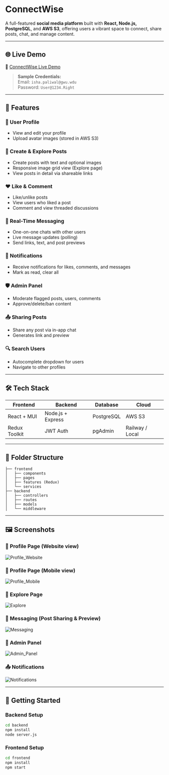 # ConnectWise

A full-featured **social media platform** built with **React, Node.js, PostgreSQL**, and **AWS S3**, offering users a vibrant space to connect, share posts, chat, and manage content.

---

## 🌐 Live Demo
🔗 [ConnectWise Live Demo](https://connectwise.netlify.app/)

> **Sample Credentials:**  
> Email: `isha.paliwal@gwu.wdu`  
> Password: `User@1234.Right`

---

## 🌟 Features

### 👤 User Profile
- View and edit your profile
- Upload avatar images (stored in AWS S3)

### 📝 Create & Explore Posts
- Create posts with text and optional images
- Responsive image grid view (Explore page)
- View posts in detail via shareable links

### ❤️ Like & Comment
- Like/unlike posts
- View users who liked a post
- Comment and view threaded discussions

### 🔄 Real-Time Messaging
- One-on-one chats with other users
- Live message updates (polling)
- Send links, text, and post previews

### 📢 Notifications
- Receive notifications for likes, comments, and messages
- Mark as read, clear all

### 🛡️ Admin Panel
- Moderate flagged posts, users, comments
- Approve/delete/ban content

### 📤 Sharing Posts
- Share any post via in-app chat
- Generates link and preview

### 🔍 Search Users
- Autocomplete dropdown for users
- Navigate to other profiles

---

## 🛠️ Tech Stack

| Frontend       | Backend        | Database  | Cloud     |
|----------------|----------------|-----------|-----------|
| React + MUI    | Node.js + Express | PostgreSQL | AWS S3    |
| Redux Toolkit  | JWT Auth       | pgAdmin   | Railway / Local |

---

## 📁 Folder Structure

```
├── frontend
│   ├── components
│   ├── pages
│   ├── features (Redux)
│   └── services
├── backend
│   ├── controllers
│   ├── routes
│   ├── models
│   └── middleware
```

---

## 🖼️ Screenshots

### 👤 Profile Page (Website view)
![Profile_Website](https://github.com/user-attachments/assets/d12c7ff7-c1e0-41c9-8ee5-5ec14f8f4b24)

### 👤 Profile Page (Mobile view)
![Profile_Mobile](https://github.com/user-attachments/assets/be399629-1d91-4b6f-9792-d74cc9c0ab0b)

### 🧭 Explore Page
![Explore](https://github.com/user-attachments/assets/9da3123f-c948-4676-b7a7-84a908d07962)

### 💬 Messaging (Post Sharing & Preview)
![Messaging](https://github.com/user-attachments/assets/53691b0c-924b-4abe-b62a-582cf65cbfee)

### 👤 Admin Panel
![Admin_Panel](https://github.com/user-attachments/assets/29afde67-7412-4280-aa7b-3ea8e122b1bb)

### 📤 Notifications
![Notifications](https://github.com/user-attachments/assets/048ae0ab-5ee6-45bb-951c-d91627f351c9)


---

## 🚀 Getting Started

### Backend Setup
```bash
cd backend
npm install
node server.js
```

### Frontend Setup
```bash
cd frontend
npm install
npm start
```
